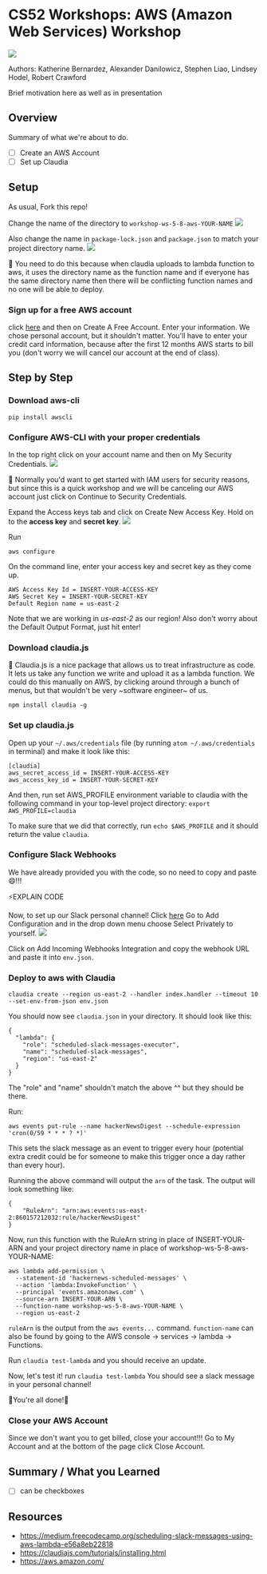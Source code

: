 

# CS52 Workshops:  AWS (Amazon Web Services) Workshop

![](https://static1.squarespace.com/static/599bfc6803596ef973b3fade/t/5adde270575d1f40f9b86b12/1524490877466/Amazon+Web+Serives)


Authors: Katherine Bernardez, Alexander Danilowicz, Stephen Liao, Lindsey Hodel, Robert Crawford

Brief motivation here as well as in presentation

## Overview

Summary of what we're about to do.

* [ ] Create an AWS Account
* [ ] Set up Claudia

## Setup
As usual, Fork this repo!

Change the name of the directory to `workshop-ws-5-8-aws-YOUR-NAME`
![](img/repoNameChange.png)

Also change the name in `package-lock.json` and `package.json` to match your project directory name.
![](img/packageNameChange.png)

:thought_balloon: You need to do this because when claudia uploads to lambda function to aws, it uses the directory name as the function name and if everyone has the same directory name then there will be conflicting function names and no one will be able to deploy.

### Sign up for a free AWS account
click [here](https://aws.amazon.com/) and then on Create A Free Account. Enter your information.
We chose personal account, but it shouldn't matter. You'll have to enter your credit card information, because after the first 12 months AWS starts to bill you (don't worry we will cancel
our account at the end of class).

## Step by Step

### Download aws-cli
`pip install awscli`

### Configure AWS-CLI with your proper credentials
In the top right click on your account name and then on My Security Credentials.
![](/img/securityCredentials.png)

:thought_balloon: Normally you'd want to get started with IAM users for security reasons, but since this is a
quick workshop and we will be canceling our AWS account just click on Continue to Security Credentials.

Expand the Access keys tab and click on Create New Access Key. Hold on to the **access key** and **secret key**.
![](/img/securityKeys.png)

Run

`aws configure`

On the command line, enter your access key and secret key as they come up.
```
AWS Access Key Id = INSERT-YOUR-ACCESS-KEY
AWS Secret Key = INSERT-YOUR-SECRET-KEY
Default Region name = us-east-2
```
Note that we are working in *us-east-2* as our region!
Also don't worry about the Default Output Format, just hit enter!

### Download claudia.js
:thought_balloon: Claudia.js is a nice package that allows us to treat infrastructure as code. It lets us take any function we write and upload it as a lambda function. We could do this manually on AWS, by clicking around through a bunch of menus, but that wouldn't be very ~software engineer~ of us.

`npm install claudia -g`

### Set up claudia.js
Open up your `~/.aws/credentials` file (by running `atom ~/.aws/credentials` in terminal) and make it look like this:

```
[claudia]
aws_secret_access_id = INSERT-YOUR-ACCESS-KEY
aws_access_key_id = INSERT-YOUR-SECRET-KEY
```

And then, run set AWS_PROFILE environment variable to claudia with the following command in your top-level project directory:
`export AWS_PROFILE=claudia`

To make sure that we did that correctly, run
`echo $AWS_PROFILE`
and it should return the value `claudia`.

### Configure Slack Webhooks
We have already provided you with the code, so no need to copy and paste:smile:!!!

:zap:EXPLAIN CODE

Now, to set up our Slack personal channel!
Click [here](https://cs52-dartmouth.slack.com/apps/A0F7XDUAZ-incoming-webhooks?page=1)
Go to Add Configuration and in the drop down menu choose Select Privately to yourself.
![](/img/webhooks.png)

Click on Add Incoming Webhooks Integration and copy the webhook URL and paste it into `env.json`.

### Deploy to aws with Claudia
```
claudia create --region us-east-2 --handler index.handler --timeout 10 --set-env-from-json env.json
```

You should now see `claudia.json` in your directory. It should look like this:

```
{
  "lambda": {
    "role": "scheduled-slack-messages-executor",
    "name": "scheduled-slack-messages",
    "region": "us-east-2"
  }
}
```

The "role" and "name" shouldn't match the above ^^ but they should be there.

Run:

`aws events put-rule --name hackerNewsDigest --schedule-expression 'cron(0/59 * * * ? *)'`

This sets the slack message as an event to trigger every hour (potential extra credit could be for someone to make this trigger once a day rather than every hour).

Running the above command will output the `arn` of the task. The output will look something like:

```
{
    "RuleArn": "arn:aws:events:us-east-2:860157212032:rule/hackerNewsDigest"
}
```

Now, run this function with the RuleArn string in place of INSERT-YOUR-ARN and your project
directory name in place of workshop-ws-5-8-aws-YOUR-NAME:

```
aws lambda add-permission \
  --statement-id 'hackernews-scheduled-messages' \
  --action 'lambda:InvokeFunction' \
  --principal 'events.amazonaws.com' \
  --source-arn INSERT-YOUR-ARN \
  --function-name workshop-ws-5-8-aws-YOUR-NAME \
  --region us-east-2
```

`ruleArn` is the output from the `aws events...` command. `function-name` can also be found by going to the AWS console -> services -> lambda -> Functions.

Run `claudia test-lambda`
and you should receive an update.

Now, let's test it!
run `claudia test-lambda`
You should see a slack message in your personal channel!

:tada:You're all done!:tada:

### Close your AWS Account
Since we don't want you to get billed, close your account!!!
Go to My Account and at the bottom of the page click Close Account.

## Summary / What you Learned

* [ ] can be checkboxes

## Resources

* https://medium.freecodecamp.org/scheduling-slack-messages-using-aws-lambda-e56a8eb22818
* https://claudiajs.com/tutorials/installing.html
* https://aws.amazon.com/
